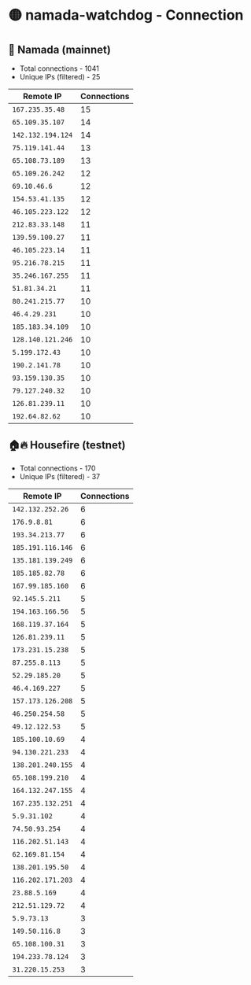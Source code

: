 # 🟡 namada-watchdog - Connection

## 🚀 Namada (mainnet)
- Total connections - 1041
- Unique IPs (filtered) - 25

| Remote IP | Connections |
|-----------|-------------|
| `167.235.35.48` | 15 |
| `65.109.35.107` | 14 |
| `142.132.194.124` | 14 |
| `75.119.141.44` | 13 |
| `65.108.73.189` | 13 |
| `65.109.26.242` | 12 |
| `69.10.46.6` | 12 |
| `154.53.41.135` | 12 |
| `46.105.223.122` | 12 |
| `212.83.33.148` | 11 |
| `139.59.100.27` | 11 |
| `46.105.223.14` | 11 |
| `95.216.78.215` | 11 |
| `35.246.167.255` | 11 |
| `51.81.34.21` | 11 |
| `80.241.215.77` | 10 |
| `46.4.29.231` | 10 |
| `185.183.34.109` | 10 |
| `128.140.121.246` | 10 |
| `5.199.172.43` | 10 |
| `190.2.141.78` | 10 |
| `93.159.130.35` | 10 |
| `79.127.240.32` | 10 |
| `126.81.239.11` | 10 |
| `192.64.82.62` | 10 |

## 🏠🔥 Housefire (testnet)

- Total connections - 170
- Unique IPs (filtered) - 37

| Remote IP | Connections |
|-----------|-------------|
| `142.132.252.26` | 6 |
| `176.9.8.81` | 6 |
| `193.34.213.77` | 6 |
| `185.191.116.146` | 6 |
| `135.181.139.249` | 6 |
| `185.185.82.78` | 6 |
| `167.99.185.160` | 6 |
| `92.145.5.211` | 5 |
| `194.163.166.56` | 5 |
| `168.119.37.164` | 5 |
| `126.81.239.11` | 5 |
| `173.231.15.238` | 5 |
| `87.255.8.113` | 5 |
| `52.29.185.20` | 5 |
| `46.4.169.227` | 5 |
| `157.173.126.208` | 5 |
| `46.250.254.58` | 5 |
| `49.12.122.53` | 5 |
| `185.100.10.69` | 4 |
| `94.130.221.233` | 4 |
| `138.201.240.155` | 4 |
| `65.108.199.210` | 4 |
| `164.132.247.155` | 4 |
| `167.235.132.251` | 4 |
| `5.9.31.102` | 4 |
| `74.50.93.254` | 4 |
| `116.202.51.143` | 4 |
| `62.169.81.154` | 4 |
| `138.201.195.50` | 4 |
| `116.202.171.203` | 4 |
| `23.88.5.169` | 4 |
| `212.51.129.72` | 4 |
| `5.9.73.13` | 3 |
| `149.50.116.8` | 3 |
| `65.108.100.31` | 3 |
| `194.233.78.124` | 3 |
| `31.220.15.253` | 3 |

